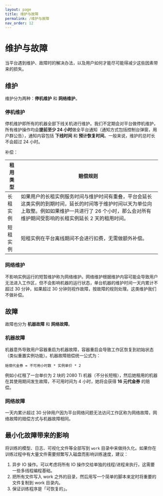 ```yaml
---
layout: page
title: 维护与故障
permalink: /维护与故障
nav_order: 12
---
```


# 维护与故障

当平台遇到维护、故障时的解决办法，以及用户如何才能尽可能得减少这些因素带来的损失。

## 维护

维护分为两种：**停机维护** 和 **网络维护**。

### 停机维护

停机维护即所有的机器全部下线关机进行维护。我们不定期会对平台做停机维护，所有维护操作均会**提前至少 24 小时**做全平台通知（通知方式包括控制台弹窗，用户群公告），通知内容包括 **下线时间** 和 **预计恢复时间**。一般来说，维护的总时长不会超过 24 小时。

补偿：

| 租用类型 | 赔偿规则 |
| ------ | ------ |
| 长租实例 | 如果用户的长租实例服务时间与维护时间有重叠，平台会延长这类实例的到期时间，延长的时间等于维护时间以天为单位向上取整。例如如果维护一共进行了 26 个小时，那么会对所有维护期间受影响的长租实例延长 2 天的租用时间。|
| 短租实例 | 短租实例在平台离线期间不会进行扣费，无需做额外补偿。|

### 网络维护

不影响实例运行的短暂维护称为网络维护。网络维护根据维护内容可能会导致用户无法进入工作区，但不会影响机器的运行状态，单台机器的维护时间一天内累计不超过 30 分钟，如果超过 30 分钟则视作故障，按故障的规则处理。这类维护我们不做补偿。

## 故障

故障也分为 **机器故障** 和 **网络故障**。

### 机器故障

机器意外导致用户容器重启为机器故障，容器重启会导致工作区恢复到初始状态（类似重置实例功能）。机器故障赔偿统一公式为：

```
赔偿代金券 = 不可用小时数 * 实例单价 * 2
```

例如小红租了一台单价为 2 块的 2080 Ti 机器（不分长短租），然后她租用的机器在其使用期间发生故障，不可用时间为 4 小时，她将会获得 **16 元代金券** 的赔偿。

### 网络故障

一天内累计超过 30 分钟用户因为平台网络问题无法访问工作区称为网络故障，网络故障的赔偿方式与机器故障相同。

## 最小化故障带来的影响

将训练的模型、日志、可视化文件等全部写到 `work` 目录中来做持久化。如果你在训练过程中有大量文件需要频繁写入磁盘而影响训练速度，建议：

1. 异步 IO 操作。可以考虑将所有 IO 操作交给单独的线程/进程来执行，这需要一些多线程编程基础。
2. 把所有文件写入 work 之外的目录，然后用写一个简单的脚本来定时将重要的文件复制到 work 目录内。
3. 保证训练程序是「可恢复的」。
